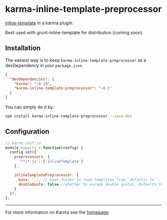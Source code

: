 # karma-inline-template-preprocessor

[inline-template](http://github.com/ajoslin/inline-template) in a karma plugin. 

Best used with grunt-inline-template for distribution (coming soon).

## Installation

The easiest way is to keep `karma-inline-template-preprocessor` as a devDependency in your `package.json`.
```json
{
  "devDependencies": {
    "karma": "~0.10",
    "karma-inline-template-preprocessor": "~0.1"
  }
}
```

You can simply do it by:
```bash
npm install karma-inline-template-preprocessor --save-dev
```

## Configuration
```js
// karma.conf.js
module.exports = function(config) {
  config.set({
    preprocessors: {
      '**/*.js': ['inlineTemplate']
    },

    inlineTemplatePreprocessor: {
      base: '.', // base folder to read templates from, defaults to '.'
      doubleQuote: false //whether to escape double quotes. Defaults to escaping single quotes.
    }
  });
};
```

----

For more information on Karma see the [homepage].

[homepage]: http://karma-runner.github.com

